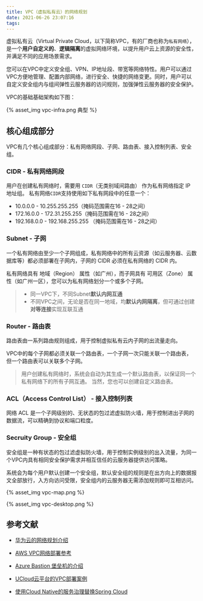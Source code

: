 ```yaml
---
title: VPC（虚拟私有云）的网络规划
date: 2021-06-26 23:07:16
tags:
---
```


虚拟私有云（Virtual Private Cloud，以下简称VPC，有的厂商也称为`私有网络`），是一个**用户自定义的**、**逻辑隔离**的虚拟网络环境，以提升用户云上资源的安全性，并满足不同的应用场景需求。

您可以在VPC中定义安全组、VPN、IP地址段、带宽等网络特性。用户可以通过VPC方便地管理、配置内部网络，进行安全、快捷的网络变更。同时，用户可以自定义安全组内与组间弹性云服务器的访问规则，加强弹性云服务器的安全保护。

VPC的基础基础架构如下图：

{% asset_img vpc-infra.png 典型 %}

## 核心组成部分

VPC有几个核心组成部分：私有网络网段、子网、路由表、接入控制列表、安全组。

### CIDR - 私有网络网段

用户在创建私有网络时，需要用 `CIDR`（无类别域间路由） 作为私有网络指定 IP 地址组。
私有网络`CIDR`支持使用如下私有网段中的任意一个：

- 10.0.0.0 - 10.255.255.255（掩码范围需在16 - 28之间）
- 172.16.0.0 - 172.31.255.255（掩码范围需在16 - 28之间）
- 192.168.0.0 - 192.168.255.255 （掩码范围需在16 - 28之间）

### Subnet - 子网

一个私有网络由至少一个子网组成，私有网络中的所有云资源（如云服务器、云数据库等）都必须部署在子网内，子网的 CIDR 必须在私有网络的 CIDR 内。

私有网络具有 地域（Region） 属性（如广州），而子网具有 可用区（Zone） 属性（如广州一区），您可以为私有网络划分一个或多个子网。
> - 同一VPC下，不同Subnet**默认内网互通**
> - 不同VPC之间，无论是否在同一地域，均**默认内网隔离**，但可通过创建**对等连接**实现互联互通

### Router - 路由表

路由表由一系列路由规则组成，用于控制虚拟私有云内子网的出流量走向。

VPC中的每个子网都必须关联一个路由表，一个子网一次只能关联一个路由表，但一个路由表可以关联多个子网。
> 用户创建私有网络时，系统会自动为其生成一个默认路由表，以保证同一个私有网络下的所有子网互通。
当然，您也可以创建自定义路由表。

### ACL（Access Control List） - 接入控制列表

网络 ACL 是一个子网级别的、无状态的包过滤虚拟防火墙，用于控制进出子网的数据流，可以精确到协议和端口粒度。

### Secruity Group - 安全组

安全组是一种有状态的包过滤虚拟防火墙，用于控制实例级别的出入流量，为同一个VPC内具有相同安全保护需求并相互信任的云服务器提供访问策略。

系统会为每个用户默认创建一个安全组，默认安全组的规则是在出方向上的数据报文全部放行，入方向访问受限，安全组内的云服务器无需添加规则即可互相访问。


{% asset_img vpc-map.png %}

{% asset_img vpc-desktop.png %}





## 参考文献

- [华为云的网络规划介绍](https://support.huaweicloud.com/eu-west-0-usermanual-vpc/vpc_0001.html)
- [AWS VPC网络部署参考](http://www.coding-daddy.com/other/aws-deploy.html#_1-vpc%E5%AE%9A%E4%B9%89)
- [Azure Bastion 堡垒机的介绍](https://blog.csdn.net/qq_24550639/article/details/109202811)
- [UCloud云平台的VPC部署案例](https://zhuanlan.zhihu.com/p/35130978?ivk_sa=1024320u)

- [使用Cloud Native的服务治理替换Spring Cloud](https://xie.infoq.cn/article/8062a35d680349a5ca364e36f)